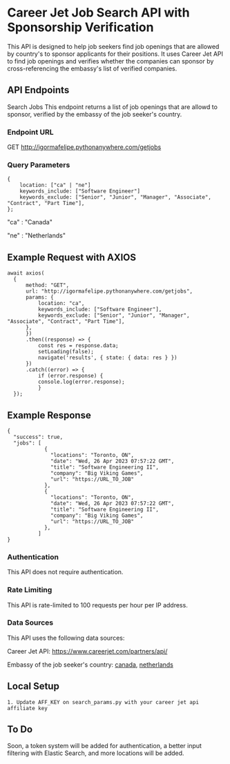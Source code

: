 # Career Jet Job Search API with Sponsorship Verification

This API is designed to help job seekers find job openings that are allowed by country's to sponsor applicants for their positions. It uses Career Jet API to find job openings and verifies whether the companies can sponsor by cross-referencing the embassy's list of verified companies.

## API Endpoints
Search Jobs
This endpoint returns a list of job openings that are allowd to sponsor, verified by the embassy of the job seeker's country.

### Endpoint URL
GET http://igormafelipe.pythonanywhere.com/getjobs

### Query Parameters
    {
        location: ["ca" | "ne"]
        keywords_include: ["Software Engineer"]
        keywords_exclude: ["Senior", "Junior", "Manager", "Associate", "Contract", "Part Time"],
    };

"ca" : "Canada"

"ne" : "Netherlands"

## Example Request with AXIOS
    await axios(
      {
          method: "GET",
          url: "http://igormafelipe.pythonanywhere.com/getjobs",
          params: {
              location: "ca",
              keywords_include: ["Software Engineer"],
              keywords_exclude: ["Senior", "Junior", "Manager", "Associate", "Contract", "Part Time"],
          },
          })
          .then((response) => {
              const res = response.data;
              setLoading(false);
              navigate('results', { state: { data: res } })
          })
          .catch((error) => {
              if (error.response) {
              console.log(error.response);
              }
      });

## Example Response
    { 
      "success": true, 
      "jobs": [
                { 
                  "locations": "Toronto, ON", 
                  "date": "Wed, 26 Apr 2023 07:57:22 GMT", 
                  "title": "Software Engineering II", 
                  "company": "Big Viking Games", 
                  "url": "https://URL_TO_JOB"
                },
                { 
                  "locations": "Toronto, ON", 
                  "date": "Wed, 26 Apr 2023 07:57:22 GMT", 
                  "title": "Software Engineering II", 
                  "company": "Big Viking Games", 
                  "url": "https://URL_TO_JOB"
                },
              ]
    }

### Authentication
This API does not require authentication.

### Rate Limiting
This API is rate-limited to 100 requests per hour per IP address.

### Data Sources
This API uses the following data sources:

Career Jet API: https://www.careerjet.com/partners/api/

Embassy of the job seeker's country: [canada](https://www.canada.ca/en.html), [netherlands](https://www.netherlandsworldwide.nl)

## Local Setup
    1. Update AFF_KEY on search_params.py with your career jet api affiliate key

## To Do
Soon, a token system will be added for authentication, a better input filtering with Elastic Search, and more locations will be added.
